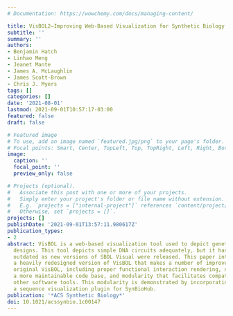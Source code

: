 ```yaml
---
# Documentation: https://wowchemy.com/docs/managing-content/

title: VisBOL2—Improving Web-Based Visualization for Synthetic Biology Designs
subtitle: ''
summary: ''
authors:
- Benjamin Hatch
- Linhao Meng
- Jeanet Mante
- James A. McLaughlin
- James Scott-Brown
- Chris J. Myers
tags: []
categories: []
date: '2021-08-01'
lastmod: 2021-09-01T10:57:17-03:00
featured: false
draft: false

# Featured image
# To use, add an image named `featured.jpg/png` to your page's folder.
# Focal points: Smart, Center, TopLeft, Top, TopRight, Left, Right, BottomLeft, Bottom, BottomRight.
image:
  caption: ''
  focal_point: ''
  preview_only: false

# Projects (optional).
#   Associate this post with one or more of your projects.
#   Simply enter your project's folder or file name without extension.
#   E.g. `projects = ["internal-project"]` references `content/project/deep-learning/index.md`.
#   Otherwise, set `projects = []`.
projects: []
publishDate: '2021-09-01T13:57:11.980617Z'
publication_types:
- 2
abstract: VisBOL is a web-based visualization tool used to depict genetic circuit
  designs. This tool depicts simple DNA circuits adequately, but it has become increasingly
  outdated as new versions of SBOL Visual were released. This paper introduces VisBOL2,
  a heavily redesigned version of VisBOL that makes a number of improvements to the
  original VisBOL, including proper functional interaction rendering, dynamic viewing,
  a more maintainable code base, and modularity that facilitates compatibility with
  other software tools. This modularity is demonstrated by incorporating VisBOL2 into
  a sequence visualization plugin for SynBioHub.
publication: '*ACS Synthetic Biology*'
doi: 10.1021/acssynbio.1c00147
---
```


